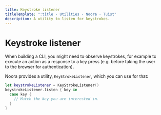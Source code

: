 ```yaml
---
title: Keystroke listener
titleTemplate: ":title · Utilities · Noora · Tuist"
description: A utility to listen for keystrokes.
---
```


# Keystroke listener

When building a CLI, you might need to observe keystrokes,
for example to execute an action as a response to a key press (e.g. before taking the user to the browser for authentication).

Noora provides a utility, `KeyStrokeListener`, which you can use for that:

```swift
let keystrokeListener = KeyStrokeListener()
keystrokeListener.listen { key in
  case key {
    // Match the key you are interested in.
  }
}
```
